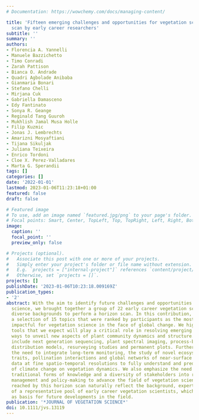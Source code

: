 ```yaml
---
# Documentation: https://wowchemy.com/docs/managing-content/

title: 'Fifteen emerging challenges and opportunities for vegetation science: A horizon
  scan by early career researchers'
subtitle: ''
summary: ''
authors:
- Florencia A. Yannelli
- Manuele Bazzichetto
- Timo Conradi
- Zarah Pattison
- Bianca O. Andrade
- Quadri Agbolade Anibaba
- Gianmaria Bonari
- Stefano Chelli
- Mirjana Cuk
- Gabriella Damasceno
- Edy Fantinato
- Sonya R. Geange
- Reginald Tang Guuroh
- Mukhlish Jamal Musa Holle
- Filip Kuzmic
- Jonas J. Lembrechts
- Amarizni Mosyaftiani
- Tijana Sikuljak
- Juliana Teixeira
- Enrico Tordoni
- Cloe X. Perez-Valladares
- Marta G. Sperandii
tags: []
categories: []
date: '2022-01-01'
lastmod: 2023-01-06T11:23:18+01:00
featured: false
draft: false

# Featured image
# To use, add an image named `featured.jpg/png` to your page's folder.
# Focal points: Smart, Center, TopLeft, Top, TopRight, Left, Right, BottomLeft, Bottom, BottomRight.
image:
  caption: ''
  focal_point: ''
  preview_only: false

# Projects (optional).
#   Associate this post with one or more of your projects.
#   Simply enter your project's folder or file name without extension.
#   E.g. `projects = ["internal-project"]` references `content/project/deep-learning/index.md`.
#   Otherwise, set `projects = []`.
projects: []
publishDate: '2023-01-06T10:23:18.009169Z'
publication_types:
- '2'
abstract: With the aim to identify future challenges and opportunities in vegetation
  science, we brought together a group of 22 early career vegetation scientists from
  diverse backgrounds to perform a horizon scan. In this contribution, we present
  a selection of 15 topics that were ranked by participants as the most emergent and
  impactful for vegetation science in the face of global change. We highlight methodological
  tools that we expect will play a critical role in resolving emerging issues by providing
  ways to unveil new aspects of plant community dynamics and structure. These tools
  include next generation sequencing, plant spectral imaging, process-based species
  distribution models, resurveying studies and permanent plots. Further, we stress
  the need to integrate long-term monitoring, the study of novel ecosystems, below-ground
  traits, pollination interactions and global networks of near-surface microclimate
  data at fine spatio-temporal resolutions to fully understand and predict the impacts
  of climate change on vegetation dynamics. We also emphasize the need to integrate
  traditional forms of knowledge and a diversity of stakeholders into research, teaching,
  management and policy-making to advance the field of vegetation science. The conclusions
  reached by this horizon scan naturally reflect the background, expertise and interests
  of a representative pool of early career vegetation scientists, which should serve
  as basis for future developments in the field.
publication: '*JOURNAL OF VEGETATION SCIENCE*'
doi: 10.1111/jvs.13119
---
```

